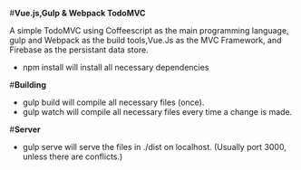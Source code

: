 #**Vue.js,Gulp & Webpack TodoMVC**

A simple TodoMVC using Coffeescript as the main programming language, gulp and Webpack as the build tools,Vue.Js as the MVC Framework, and Firebase as the persistant data store.

   - npm install will install all necessary dependencies

#**Building**

  - gulp build will compile all necessary files (once).
  - gulp watch will compile all necessary files every time a change is made.

#**Server**

   - gulp serve will serve the files in ./dist on localhost. (Usually port 3000, unless there are conflicts.)
